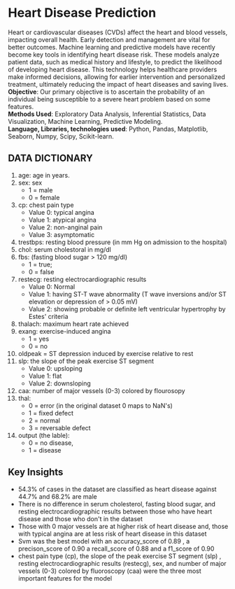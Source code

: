 # Heart Disease Prediction
Heart or cardiovascular diseases (CVDs) affect the heart and blood vessels, impacting overall health. Early detection and management are vital for better outcomes. Machine learning and predictive models have recently become key tools in identifying heart disease risk. These models analyze patient data, such as medical history and lifestyle, to predict the likelihood of developing heart disease. This technology helps healthcare providers make informed decisions, allowing for earlier intervention and personalized treatment, ultimately reducing the impact of heart diseases and saving lives.<br>
**Objective**: Our primary objective is to ascertain the probability of an individual being susceptible to a severe heart problem based on some features.<br>
**Methods Used**: Exploratory Data Analysis, Inferential Statistics, Data Visualization, Machine Learning, Predictive Modeling.<br>
**Language, Libraries, technologies used**: Python, Pandas, Matplotlib, Seaborn, Numpy, Scipy, Scikit-learn.<br>
## DATA DICTIONARY 

1. age: age in years.
2. sex: sex
    - 1 = male
    - 0 = female
3. cp: chest pain type
     - Value 0: typical angina
     - Value 1: atypical angina
     - Value 2: non-anginal pain
     - Value 3: asymptomatic
4. trestbps: resting blood pressure (in mm Hg on admission to the hospital)
5. chol: serum cholestoral in mg/dl
6. fbs: (fasting blood sugar > 120 mg/dl)
    - 1 = true;
    - 0 = false
7. restecg: resting electrocardiographic results
    - Value 0: Normal
    - Value 1: having ST-T wave abnormality (T wave inversions and/or ST elevation or depression of > 0.05 mV)
    - Value 2: showing probable or definite left ventricular hypertrophy by Estes' criteria
8. thalach: maximum heart rate achieved
9. exang: exercise-induced angina
    - 1 = yes
    - 0 = no
10. oldpeak = ST depression induced by exercise relative to rest
11. slp: the slope of the peak exercise ST segment
    - Value 0: upsloping
    - Value 1: flat
    - Value 2: downsloping
12. caa: number of major vessels (0-3) colored by flourosopy
13. thal:
    - 0 = error (in the original dataset 0 maps to NaN's)
    - 1 = fixed defect
    - 2 = normal
    - 3 = reversable defect
14. output (the lable):
    - 0 = no disease,
    - 1 = disease

## Key Insights 
- 54.3% of cases in the dataset are classified as heart disease against 44.7% and 68.2% are male
- There is no difference in serum cholesterol, fasting blood sugar, and resting electrocardiographic results between those who have heart disease and those who don't in the dataset
- Those with 0 major vessels are at higher risk of heart disease and, those with typical angina are at less risk of heart disease in this dataset
- Svm was the best model with an accuracy_score of 0.89 , a precison_score of 0.90 a recall_score of 0.88 and a f1_score of 0.90
- chest pain type (cp), the slope of the peak exercise ST segment (slp) , resting electrocardiographic results (restecg), sex, and number of major vessels (0-3) colored by fluoroscopy (caa) were the three most important features for the model
